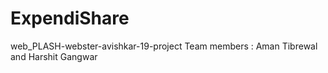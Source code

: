 # ExpendiShare

web_PLASH-webster-avishkar-19-project
Team members : Aman Tibrewal and Harshit Gangwar
